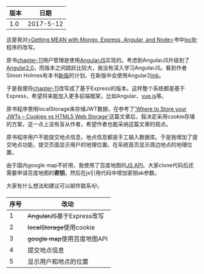 版本|日期
----|----
1.0|2017-5-12

这是我对[<Getting MEAN with Mongo, Express, Angular, and Node>](https://www.manning.com/books/getting-mean-with-mongo-express-angular-and-node)书中[loc8r](https://github.com/simonholmes/getting-MEAN)程序的改写。

原书[chapter-11](https://github.com/simonholmes/getting-MEAN#the-application-at-various-stages)用户管理是使用[AngularJS](https://angularjs.org/)实现的。考虑到AngularJS升级到了[Angular2.0](https://angular.io/)，而版本之间跳跃比较大，我没有深入学习AngularJS。看到作者Simon Holmes有本书[新版](https://github.com/simonholmes/getting-MEAN-2)的计划，在新版中会使用Angular2[link](https://github.com/simonholmes/getting-MEAN-2#getting-mean-second-edition-application-code)。

于是我便将[chapter-11](https://github.com/simonholmes/getting-MEAN#the-application-at-various-stages)改写成了基于Express的版本。这样整个系统都是基于Express，希望将来能加入更多前端框架，比如Angular、[vue.js](http://vuejs.org/)等。

原书程序使用localStorage来存储JWT数据，在参考了['Where to Store your JWTs – Cookies vs HTML5 Web Storage'](https://stormpath.com/blog/where-to-store-your-jwts-cookies-vs-html5-web-storage)这篇文章后，我决定采用cookie存储的方案，这一点上没有盲从作者，希望作者也能采纳这篇文章的观点。

原书程序用户不能提交地点信息，地点信息都是手工输入数据库。于是我增加了提交地点功能，提交页面显示用户的地理位置。在系统首页显示周边地点的地理位置。

由于国内google map不好用，我使用了百度地图的[JS API](http://lbsyun.baidu.com/index.php?title=jspopular)。大家clone代码后还需要申请百度地图的**密钥**，然后在js引用代码中增加密钥ak参数。

大家有什么想法和建议可以邮件联系:mailbox_closed:。

序号|改动
---|---
1|~~AngularJS~~基于Express改写
2|~~localStorage~~使用cookie
3|~~google map~~使用百度地图API
4|提交地点信息
5|显示用户和地点的位置
